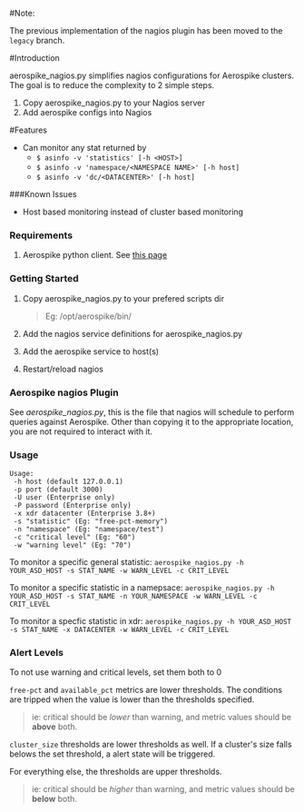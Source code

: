#Note:

The previous implementation of the nagios plugin has been moved to the
`legacy` branch.


#Introduction

aerospike\_nagios.py simplifies nagios configurations for Aerospike clusters.
The goal is to reduce the complexity to 2 simple steps.

1. Copy aerospike\_nagios.py to your Nagios server
2. Add aerospike configs into Nagios

#Features

- Can monitor any stat returned by
  - `$ asinfo -v 'statistics' [-h <HOST>]`
  - `$ asinfo -v 'namespace/<NAMESPACE NAME>' [-h host]`
  - `$ asinfo -v 'dc/<DATACENTER>' [-h host]`

###Known Issues

- Host based monitoring instead of cluster based monitoring

### Requirements
1. Aerospike python client. See [this page](http://www.aerospike.com/docs/client/python/install/)

### Getting Started

1. Copy aerospike\_nagios.py to your prefered scripts dir

    > Eg: /opt/aerospike/bin/

1. Add the nagios service definitions for aerospike\_nagios.py

1. Add the aerospike service to host(s)

1. Restart/reload nagios


### Aerospike nagios Plugin

See *aerospike\_nagios.py*, this is the file that nagios will schedule to perform
queries against Aerospike. Other than copying it to the appropriate location,
you are not required to interact with it.

###  Usage

    Usage:
     -h host (default 127.0.0.1)
     -p port (default 3000)
     -U user (Enterprise only)
     -P password (Enterprise only)
     -x xdr datacenter (Enterprise 3.8+)
     -s "statistic" (Eg: "free-pct-memory")
     -n "namespace" (Eg: "namespace/test")
     -c "critical level" (Eg: "60")
     -w "warning level" (Eg: "70")

To monitor a specific general statistic:
`aerospike_nagios.py -h YOUR_ASD_HOST -s STAT_NAME -w WARN_LEVEL -c CRIT_LEVEL`

To monitor a specific statistic in a namepsace:
`aerospike_nagios.py -h YOUR_ASD_HOST -s STAT_NAME -n YOUR_NAMESPACE -w WARN_LEVEL -c CRIT_LEVEL`

To monitor a specfic statistic in xdr:
`aerospike_nagios.py -h YOUR_ASD_HOST -s STAT_NAME -x DATACENTER -w WARN_LEVEL -c CRIT_LEVEL`

### Alert Levels

To not use warning and critical levels, set them both to 0

`free-pct` and `available_pct` metrics are lower thresholds. The conditions are tripped when the value
is lower than the thresholds specified.

> ie: critical should be *lower* than warning, and metric values should be **above** both.

`cluster_size` thresholds are lower thresholds as well. If a cluster's size falls belows the set threshold,
a alert state will be triggered.

For everything else, the thresholds are upper thresholds. 

> ie: critical should be *higher* than warning, and metric values should be **below** both.
